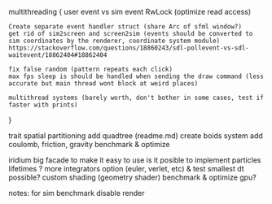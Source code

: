 multithreading {
	user event vs sim event
	RwLock (optimize read access)
	
	Create separate event handler struct (share Arc of sfml window?)
	get rid of sim2screen and screen2sim (events should be converted to sim coordinates by the renderer, coordinate system module)
	https://stackoverflow.com/questions/18860243/sdl-pollevent-vs-sdl-waitevent/18862404#18862404

	fix false random (pattern repeats each click)
	max fps sleep is should be handled when sending the draw command (less accurate but main thread wont block at weird places)

	multithread systems (barely worth, don't bother in some cases, test if faster with prints)
}

trait spatial partitioning
add quadtree (readme.md)
create boids system
add coulomb, friction, gravity
benchmark & optimize

iridium big facade to make it easy to use
is it posible to implement particles lifetimes ?
more integrators option (euler, verlet, etc) & test smallest dt possible?
custom shading (geometry shader)
benchmark & optimize gpu?

notes:
for sim benchmark disable render
